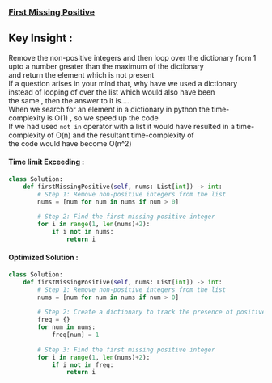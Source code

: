 ### [First Missing Positive](https://leetcode.com/problems/first-missing-positive/description/)

## Key Insight : 
Remove the non-positive integers and then loop over the dictionary from 1 upto a number greater than the maximum of the dictionary<br> 
and return the element which is not present<br>
If a question arises in your mind that, why have we used a dictionary instead of looping of over the list which would also have been <br>
the same , then the answer to it is.....<br>
When we search for an element in a dictionary in python the time-complexity is O(1) , so we speed up the code<br> 
If we had used `not in` operator with a list it would have resulted in a time-complexity of O(n) and the resultant time-complexity of<br> 
the code would have become O(n^2)<br>

#### Time limit Exceeding :
```python
class Solution:
    def firstMissingPositive(self, nums: List[int]) -> int:
        # Step 1: Remove non-positive integers from the list
        nums = [num for num in nums if num > 0]
        
        # Step 2: Find the first missing positive integer
        for i in range(1, len(nums)+2):
            if i not in nums:
                return i
 ```
 
#### Optimized Solution :
```python
class Solution:
    def firstMissingPositive(self, nums: List[int]) -> int:
        # Step 1: Remove non-positive integers from the list
        nums = [num for num in nums if num > 0]
        
        # Step 2: Create a dictionary to track the presence of positive integers
        freq = {}
        for num in nums:
            freq[num] = 1
        
        # Step 3: Find the first missing positive integer
        for i in range(1, len(nums)+2):
            if i not in freq:
                return i
```
